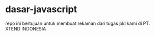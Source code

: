 # dasar-javascript
repo ini bertujuan untuk membuat rekaman dari tugas pkl kami
di PT. XTEND INDONESIA
